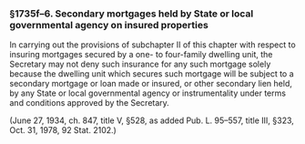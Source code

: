 ### §1735f–6. Secondary mortgages held by State or local governmental agency on insured properties ###

In carrying out the provisions of subchapter II of this chapter with respect to insuring mortgages secured by a one- to four-family dwelling unit, the Secretary may not deny such insurance for any such mortgage solely because the dwelling unit which secures such mortgage will be subject to a secondary mortgage or loan made or insured, or other secondary lien held, by any State or local governmental agency or instrumentality under terms and conditions approved by the Secretary.

(June 27, 1934, ch. 847, title V, §528, as added Pub. L. 95–557, title III, §323, Oct. 31, 1978, 92 Stat. 2102.)